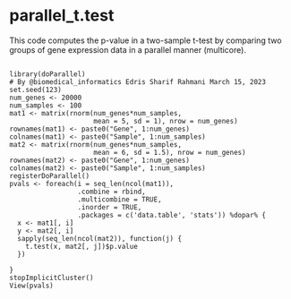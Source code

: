 # parallel_t.test
This code computes the p-value in a two-sample t-test by comparing two groups of gene expression data in a parallel manner (multicore).
``` r{}

library(doParallel)
# By @biomedical_informatics Edris Sharif Rahmani March 15, 2023
set.seed(123)
num_genes <- 20000
num_samples <- 100
mat1 <- matrix(rnorm(num_genes*num_samples,
                     mean = 5, sd = 1), nrow = num_genes)
rownames(mat1) <- paste0("Gene", 1:num_genes)
colnames(mat1) <- paste0("Sample", 1:num_samples)
mat2 <- matrix(rnorm(num_genes*num_samples,
                     mean = 6, sd = 1.5), nrow = num_genes)
rownames(mat2) <- paste0("Gene", 1:num_genes)
colnames(mat2) <- paste0("Sample", 1:num_samples)
registerDoParallel()
pvals <- foreach(i = seq_len(ncol(mat1)),
                 .combine = rbind,
                 .multicombine = TRUE,
                 .inorder = TRUE,
                 .packages = c('data.table', 'stats')) %dopar% {
  x <- mat1[, i]
  y <- mat2[, i]
  sapply(seq_len(ncol(mat2)), function(j) {
    t.test(x, mat2[, j])$p.value
  })

}
stopImplicitCluster()
View(pvals)
```
